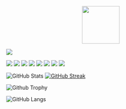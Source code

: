 <p align="center">
 <img src=""C:\Users\Win11\Pictures\gifs\9070324cdfc07c68d60eed0c39e77573.gif"" width="100" height="100" />
</p>

![](https://komarev.com/ghpvc/?username=amrit-arya&color=blue)

<img src="{(https://img.shields.io/badge/Python-FFD43B?style=for-the-badge&logo=python&logoColor=blue)}" />
<img src="{https://img.shields.io/badge/HTML5-E34F26?style=for-the-badge&logo=html5&logoColor=white}" />
<img src="{https://img.shields.io/badge/CSS3-1572B6?style=for-the-badge&logo=css3&logoColor=white}" />
<img src="{https://img.shields.io/badge/JavaScript-323330?style=for-the-badge&logo=javascript&logoColor=F7DF1E}" />
<img src="{https://img.shields.io/badge/MySQL-005C84?style=for-the-badge&logo=mysql&logoColor=white}" />
<img src="{https://img.shields.io/badge/MongoDB-4EA94B?style=for-the-badge&logo=mongodb&logoColor=white}" />
<img src="{https://img.shields.io/badge/Notion-000000?style=for-the-badge&logo=notion&logoColor=white}" />
<img src="{https://img.shields.io/badge/Ubuntu-E95420?style=for-the-badge&logo=ubuntu&logoColor=white}" />

![GitHub Stats](https://github-readme-stats.vercel.app/api?username=amrit-arya&show_icons=true&theme=radical)
[![GitHub Streak](https://github-readme-streak-stats.herokuapp.com?user=amrit-arya&theme=blueberry&date_format=M%20j%5B%2C%20Y%5D)](https://git.io/streak-stats)

![Github Trophy](https://github-profile-trophy.vercel.app/?username=amrit-arya&theme=discord)

![GitHub Langs](https://github-readme-stats.vercel.app/api/top-langs/?username=amrit-arya&layout=compact&theme=blue-green)

